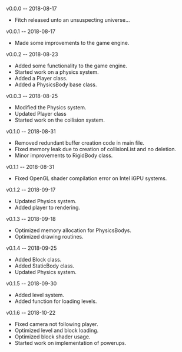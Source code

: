 v0.0.0 -- 2018-08-17

* Fitch released unto an unsuspecting universe...

v0.0.1 -- 2018-08-17

* Made some improvements to the game engine.

v0.0.2 -- 2018-08-23

* Added some functionality to the game engine.
* Started work on a physics system.
* Added a Player class.
* Added a PhysicsBody base class.

v0.0.3 -- 2018-08-25

* Modified the Physics system.
* Updated Player class
* Started work on the collision system.

v0.1.0 -- 2018-08-31

* Removed redundant buffer creation code in main file.
* Fixed memory leak due to creation of collisionList and no deletion.
* Minor improvements to RigidBody class.

v0.1.1 -- 2018-08-31

* Fixed OpenGL shader compilation error on Intel iGPU systems.

v0.1.2 -- 2018-09-17

* Updated Physics system.
* Added player to rendering.

v0.1.3 -- 2018-09-18

* Optimized memory allocation for PhysicsBodys.
* Optimized drawing routines.

v0.1.4 -- 2018-09-25

* Added Block class.
* Added StaticBody class.
* Updated Physics system.

v0.1.5 -- 2018-09-30

* Added level system.
* Added function for loading levels.

v0.1.6 -- 2018-10-22

* Fixed camera not following player.
* Optimized level and block loading.
* Optimized block shader usage.
* Started work on implementation of powerups.
